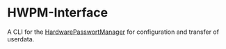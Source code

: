 # HWPM-Interface
A CLI for the [HardwarePasswortManager](https://github.com/maxwehmi/PasswordManager/) for configuration and transfer of userdata.